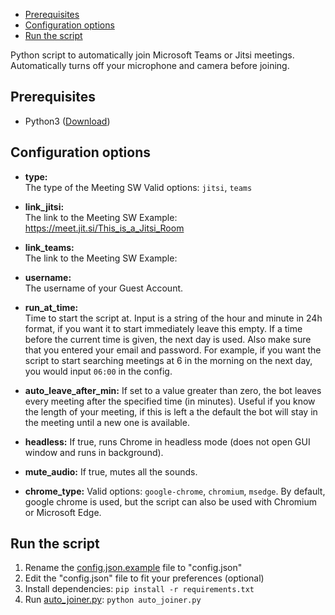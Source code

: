 - [Prerequisites](#prerequisites)
- [Configuration options](#configuration-options)
- [Run the script](#run-the-script)

Python script to automatically join Microsoft Teams or Jitsi meetings.
Automatically turns off your microphone and camera before joining.



## Prerequisites  
  
 - Python3 ([Download](https://www.python.org/downloads/))  
   
## Configuration options  



  - **type:**  
The type of the Meeting SW
Valid options: `jitsi`, `teams`

  - **link_jitsi:**  
The link to the Meeting SW
Example: https://meet.jit.si/This_is_a_Jitsi_Room

  - **link_teams:**  
The link to the Meeting SW
Example:

- **username:**  
The username of your Guest Account.

- **run_at_time:**  
Time to start the script at. Input is a string of the hour and minute in 24h format, if you want it to start immediately leave this empty. 
If a time before the current time is given, the next day is used. Also make sure that you entered your email and password.
For example, if you want the script to start searching meetings at 6 in the morning on the next day, you would input `06:00` in the config.

- **auto_leave_after_min:**
If set to a value greater than zero, the bot leaves every meeting after the specified time (in minutes). Useful if you know the length of your meeting, if this is left a the default the bot will stay in the meeting until a new one is available.

- **headless:**
If true, runs Chrome in headless mode (does not open GUI window and runs in background).

- **mute_audio:**
If true, mutes all the sounds.

- **chrome_type:**
Valid options: `google-chrome`, `chromium`, `msedge`. By default, google chrome is used, but the script can also be used with Chromium or Microsoft Edge.


## Run the script

 1. Rename the [config.json.example](config.json.example) file to "config.json"
 2. Edit the "config.json" file to fit your preferences (optional)
 3. Install dependencies:   ```pip install -r requirements.txt```
 4. Run [auto_joiner.py](auto_joiner.py): `python auto_joiner.py`
